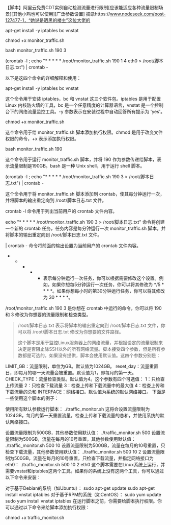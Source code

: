 【脚本】阿里云免费CDT实例自动检测流量进行限制[应该能适应各种流量限制场景][其他小鸡也可以使用][广泛参数设置]
摘录https://www.nodeseek.com/post-127477-1，“她说是晒黑的楼主”这位大佬的


apt-get install -y iptables bc vnstat

chmod +x monitor_traffic.sh

bash monitor_traffic.sh 190 3

(crontab -l ; echo "* * * * * /root/monitor_traffic.sh 190 1 4 eth0 > /root/脚本日志.txt") | crontab -

以下是这四个命令的详细解释和使用：

apt-get install -y iptables bc vnstat

这个命令用于安装 iptables，bc 和 vnstat 这三个软件包。iptables 是用于配置 Linux 内核防火墙的工具，bc 是一个任意精度的计算器语言，vnstat 是一个控制台下的网络流量监控工具。-y 参数表示在安装过程中自动回答所有提示为 'yes'。

chmod +x monitor_traffic.sh

这个命令用于给 monitor_traffic.sh 脚本添加执行权限。chmod 是用于改变文件权限的命令，+x 表示添加执行权限。

bash monitor_traffic.sh 190

这个命令用于运行 monitor_traffic.sh 脚本，并将 190 作为参数传递给脚本，表示流量限制是190GB。bash 是一种 Unix shell，用于运行 shell 脚本。

(crontab -l ; echo "* * * * * /root/monitor_traffic.sh 190 3 > /root/脚本日志.txt")  | crontab -

这个命令用于将 monitor_traffic.sh 脚本添加到 crontab，使其每分钟运行一次，并将脚本的输出重定向到 /root/脚本日志.txt 文件。

crontab -l 命令用于列出当前用户的 crontab 文件内容。

echo "* * * * * /root/monitor_traffic.sh 190 3 > /root/脚本日志.txt" 命令将创建一个新的 crontab 任务，任务内容是每分钟运行一次 monitor_traffic.sh 脚本，并将脚本的输出重定向到 /root/脚本日志.txt 文件。

| crontab - 命令将前面的输出设置为当前用户的 crontab 文件内容。

* * * * * 表示每分钟运行一次任务，你可以根据需要修改这个设置。例如，如果你想每5分钟运行一次任务，你可以将其修改为 */5 * * * *。如果你想每小时的第30分钟运行任务，你可以将其修改为 30 * * * *。

/root/monitor_traffic.sh 190 3 是你想在 crontab 中运行的命令，你可以将 190 和 3 修改为你想要的流量限制和检查类型。

> /root/脚本日志.txt 表示将脚本的输出重定向到 /root/脚本日志.txt 文件，你可以将 /root/脚本日志.txt 修改为你想要的文件路径。
>
> 这个脚本是用于监控Linux服务器上的网络流量，并根据设定的流量限制来决定是否阻止除SSH以外的所有网络流量。脚本接受四个参数，但是所有参数都是可选的，如果没有提供，脚本会使用默认值。这四个参数分别是：

LIMIT_GB：流量限制，单位为GB。默认值为1024GB。
reset_day：流量重置日，即每月的哪一天流量会被重置。默认值为1，即每月的第一天。
CHECK_TYPE：流量检查类型。默认值为4。这个参数有四个可选值：
1：只检查上传流量
2：只检查下载流量
3：检查上传和下载流量中的最大值
4：检查上传和下载流量的总和
INTERFACE：网络接口。默认值为系统的默认网络接口。
下面是一些使用这个脚本的例子：

使用所有默认参数运行脚本：
./traffic_monitor.sh
这将会设置流量限制为1024GB，每月的第一天重置流量，检查上传和下载流量的总和，并使用系统的默认网络接口。

设置流量限制为500GB，其他参数使用默认值：
./traffic_monitor.sh 500
设置流量限制为500GB，流量在每月的10号重置，其他参数使用默认值：
./traffic_monitor.sh 500 10
设置流量限制为500GB，流量在每月的10号重置，只检查下载流量，其他参数使用默认值：
./traffic_monitor.sh 500 10 2
设置流量限制为500GB，流量在每月的10号重置，只检查下载流量，并指定网络接口为eth0：
./traffic_monitor.sh 500 10 2 eth0
这个脚本需要在Linux系统上运行，并需要vnstat和iptables这两个工具。如果你的系统上没有这两个工具，你可以通过以下命令来安装：

对于基于Debian的系统（如Ubuntu）：
sudo apt-get update
sudo apt-get install vnstat iptables
对于基于RPM的系统（如CentOS）：
sudo yum update
sudo yum install vnstat iptables
在运行脚本之前，你需要给脚本执行权限。你可以通过以下命令来给脚本添加执行权限：

chmod +x traffic_monitor.sh
